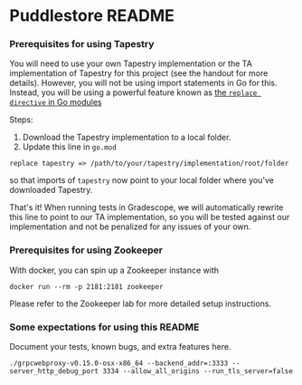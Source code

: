 # Puddlestore README

### Prerequisites for using Tapestry

You will need to use your own Tapestry implementation or the TA implementation of Tapestry for this project (see the handout for more details). However, you will not be using import statements in Go for this. Instead, you will be using a powerful feature known as [the `replace directive` in Go modules](https://thewebivore.com/using-replace-in-go-mod-to-point-to-your-local-module/)

Steps:

1. Download the Tapestry implementation to a local folder.
2. Update this line in `go.mod`

```
replace tapestry => /path/to/your/tapestry/implementation/root/folder
```

so that imports of `tapestry` now point to your local folder where you've downloaded Tapestry.

That's it! When running tests in Gradescope, we will automatically rewrite this line to point to our TA implementation, so you will be tested against our implementation and not be penalized for any issues of your own.

### Prerequisites for using Zookeeper

With docker, you can spin up a Zookeeper instance with

```
docker run --rm -p 2181:2181 zookeeper
```

Please refer to the Zookeeper lab for more detailed setup instructions.

### Some expectations for using this README

Document your tests, known bugs, and extra features here.

`./grpcwebproxy-v0.15.0-osx-x86_64 --backend_addr=:3333 --server_http_debug_port 3334 --allow_all_origins --run_tls_server=false`
